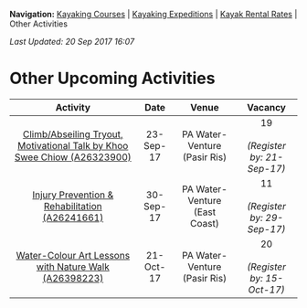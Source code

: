 **Navigation:** [Kayaking Courses](index) &#124; [Kayaking Expeditions](expedition) &#124; [Kayak Rental Rates](rental) &#124; Other Activities

_Last Updated: 20 Sep 2017 16:07_
# Other Upcoming Activities

Activity | Date | Venue | Vacancy
:---:|:---:|:---:|:---:
[Climb/Abseiling Tryout, Motivational Talk by Khoo Swee Chiow (A26323900)](https://one.pa.gov.sg/CRMSPortal/CRMSPortal.portal?_nfpb=true&_st=&_windowLabel=CRMSPortal_1&_urlType=render&_mode=view&wlpCRMSPortal_1_action=ACMParticipantMaintain&_pageLabel=CRMSPortal_page_1&IdProdInst=26323900)|23-Sep-17|PA Water-Venture (Pasir Ris)|19<br /><br /> _(Register by: 21-Sep-17)_
[Injury Prevention & Rehabilitation (A26241661)](https://one.pa.gov.sg/CRMSPortal/CRMSPortal.portal?_nfpb=true&_st=&_windowLabel=CRMSPortal_1&_urlType=render&_mode=view&wlpCRMSPortal_1_action=ACMParticipantMaintain&_pageLabel=CRMSPortal_page_1&IdProdInst=26241661)|30-Sep-17|PA Water-Venture (East Coast)|11<br /><br /> _(Register by: 29-Sep-17)_
[Water-Colour Art Lessons with Nature Walk (A26398223)](https://one.pa.gov.sg/CRMSPortal/CRMSPortal.portal?_nfpb=true&_st=&_windowLabel=CRMSPortal_1&_urlType=render&_mode=view&wlpCRMSPortal_1_action=ACMParticipantMaintain&_pageLabel=CRMSPortal_page_1&IdProdInst=26398223)|21-Oct-17|PA Water-Venture (Pasir Ris)|20<br /><br /> _(Register by: 15-Oct-17)_

